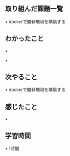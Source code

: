 ## 取り組んだ課題一覧
• dockerで開発環境を構築する

## わかったこと
• 

• 

## 次やること
• dockerで開発環境を構築する



## 感じたこと
• 

## 学習時間
• 1時間